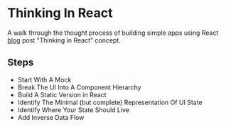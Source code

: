 # Thinking In React

A walk through the thought process of building simple apps using React [blog](https://reactjs.org/docs/thinking-in-react.html) post "Thinking in React" concept.

## Steps

- Start With A Mock
- Break The UI Into A Component Hierarchy
- Build A Static Version in React
- Identify The Minimal (but complete) Representation Of UI State
- Identify Where Your State Should Live
- Add Inverse Data Flow
